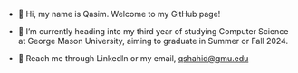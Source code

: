 - 👋 Hi, my name is Qasim. Welcome to my GitHub page! 

- 📖 I’m currently heading into my third year of studying Computer Science at George Mason University, aiming to graduate in Summer or Fall 2024.

- 📧 Reach me through LinkedIn or my email, qshahid@gmu.edu  

<!---
qasimshahid/qasimshahid is a ✨ special ✨ repository because its `README.md` (this file) appears on your GitHub profile.
You can click the Preview link to take a look at your changes.
--->
